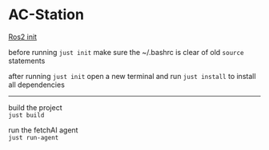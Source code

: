 # AC-Station

[Ros2 init](https://github.com/Diplomarbeit-PGHFP-2024-2025/.github/blob/main/profile/Ros2.md)

before running `just init` make sure the ~/.bashrc is clear of old `source` statements

after running `just init` open a new terminal and run `just install` to install all dependencies

---

build the project <br>
`just build`

run the fetchAI agent <br>
`just run-agent`
